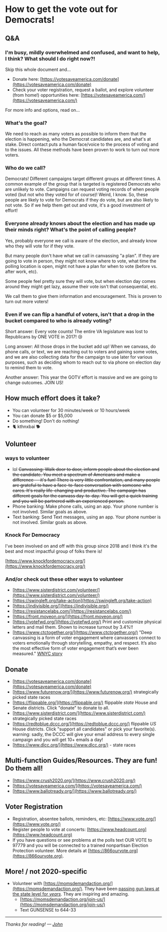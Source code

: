 # How to get the vote out for Democrats!

## Q&A

### I'm busy, mildly overwhelmed and confused, and want to help, I think? What should I do right now?!

Skip this whole document and...
 * Donate here: [https://votesaveamerica.com/donate](https://votesaveamerica.com/donate)
 * Check your voter registration, request a ballot, and explore volunteer (from home!) opportunities here: [https://votesaveamerica.com/](https://votesaveamerica.com/)

For more info and options, read on...

### What's the goal?

We need to reach as many voters as possible to inform them that the election is happening,
who the Democrat candidates are, and what's at stake. Direct contact puts a human face/voice to the process of voting and to
the issues. All these methods have been proven to work to turn out more voters.

### Who do we call?

Democrats! Different campaigns target different groups at different times. A common example of the group that
is targeted is registered Democrats who are unlikely to vote. Campaigns can request voting records of
when people voted (but not who they voted for of course)! Weird, I know. So, these people are likely to vote for
Democrats if they do vote, but are also likely to not vote. So if we help them get out and vote, it's a good
investment of effort!

### Everyone already knows about the election and has made up their minds right? What's the point of calling people?

Yes, probably everyone we call is aware of the election, and already know who they will vote for if they vote.

But many people don't have what we call in canvassing "a plan". If they are going to vote in person, they
might not know where to vote, what time the polling location is open, might not have a plan for when to vote (before vs. after work, etc).

Some people feel pretty sure they will vote, but when election day comes around they might get lazy,
assume their vote isn't that consequential, etc.

We call them to give them information and encouragement. This is proven to turn out more voters!

### Even if we can flip a handful of voters, isn't that a drop in the bucket compared to who is already voting?

Short answer: Every vote counts! The entire VA legislature was lost to Republicans by ONE VOTE in 2017! 😢

Long answer: All those drops in the bucket add up! When we canvass, do phone calls, or text, we are reaching out to voters
and gaining some votes, and we are also collecting data for the campaign to use later for various purposes, such as
deciding whom to reach out to via phone on election day to remind them to vote.

Another answer: This year the GOTV effort is massive and we are going to change outcomes. JOIN US!


## How much effort does it take?
* You can volunteer for 30 minutes/week or 10 hours/week
* You can donate $5 or $5,000
* Do something! Don't do nothing!
* 🐈 kthnxbai 🐕

## Volunteer

### ways to volunteer

* lol ~~Canvassing: Walk door to door, inform people about the election and the candidate. You meet a spectrum of Americans and make a difference — it's fun! There is very little confrontation, and many people are grateful to have a face-to-face conversation with someone who cares. It's really life-changing and productive. The campaign has different goals for the canvass day-to-day. You will get a quick training and you will be partnered with an experienced person.~~
* Phone banking: Make phone calls, using an app. Your phone number is not involved. Similar goals as above.
* Text banking: Send Text messages, using an app. Your phone number is not involved. Similar goals as above.

### Knock For Democracy

I've been involved on and off with this group since 2018 and
I think it's the best and most impactful group of folks there is!

[https://www.knockfordemocracy.org/](https://www.knockfordemocracy.org/)


### And/or check out these other ways to volunteer

* [https://www.sisterdistrict.com/volunteer/](https://www.sisterdistrict.com/volunteer/)
* [https://swingleft.org/take-action](https://swingleft.org/take-action)
* [https://indivisible.org/](https://indivisible.org/)
* [https://resistancelabs.com/](https://resistancelabs.com/)
* [https://front.moveon.org/](https://front.moveon.org/)
* [https://votefwd.org/](https://votefwd.org/) Print and customize physical letters and mail them. Shown to increase turnout by 3.4%!!
* [https://www.ctctogether.org/](https://www.ctctogether.org/) "Deep canvassing is a form of voter engagement where canvassers connect to voters emotionally through storytelling, empathy, and respect. It’s also the most effective form of voter engagement that’s ever been measured." [WNYC story](https://www.wnyc.org/story/could-door-knock-change-your-mind-and-your-votes/)

## Donate
* [https://votesaveamerica.com/donate](https://votesaveamerica.com/donate)
* [https://www.futurenow.org/](https://www.futurenow.org/) strategically picked state races
* [https://flippable.org/](https://flippable.org/) flippable *state* House and Senate districts. Click "donate" to donate to all.
* [https://www.sisterdistrict.com/](https://www.sisterdistrict.com/) strategically picked state races
* [https://redtoblue.dccc.org/](https://redtoblue.dccc.org/) flippable *US* House districts. Click "support all candidates" or pick your favorite(s). warning: sadly, the DCCC will give your email address to every single campaign and you will get 10+ emails a day!
* [https://www.dlcc.org/](https://www.dlcc.org/) - state races

## Multi-function Guides/Resources. They are fun! Do them all!
* [https://www.crush2020.org/](https://www.crush2020.org/)
* [https://votesaveamerica.com/](https://votesaveamerica.com/)
* [https://www.ballotready.org/](https://www.ballotready.org/)

## Voter Registration
* Registration, absentee ballots, reminders, etc: [https://www.vote.org/](https://www.vote.org/)
* Register people to vote at concerts: [https://www.headcount.org](https://www.headcount.org)
* If you have questions or see problems at the polls text OUR VOTE to 97779 and you will be connected to a trained nonpartisan Election Protection volunteer. More details at [https://866ourvote.org](https://866ourvote.org).

## More! / not 2020-specific

* Volunteer with [https://momsdemandaction.org/](https://momsdemandaction.org/). They have been [passing gun laws at the state level for *years*](https://momsdemandaction.org/our-victories/). They are inspiring and amazing.
  * [https://momsdemandaction.org/join-us/](https://momsdemandaction.org/join-us/)
  * Text GUNSENSE to 644-33

----

*Thanks for reading! — [John](https://jjb.cc)*